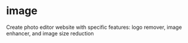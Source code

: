 # image
Create photo editor website with specific features: logo remover, image enhancer, and image size reduction
